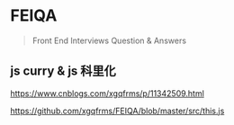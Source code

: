 # FEIQA

> Front End Interviews Question & Answers

## js curry & js 科里化


https://www.cnblogs.com/xgqfrms/p/11342509.html

https://github.com/xgqfrms/FEIQA/blob/master/src/this.js

